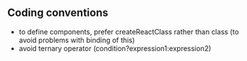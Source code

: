 Coding conventions
------------------

* to define components, prefer createReactClass rather than class (to avoid problems with binding of this)
* avoid ternary operator (condition?expression1:expression2)